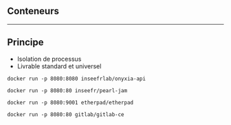 ## Conteneurs

<!-- .slide: class="slide" -->

---

## Principe

<!-- .slide: class="slide" -->

- Isolation de processus
- Livrable standard et universel

```
docker run -p 8080:8080 inseefrlab/onyxia-api
```

```
docker run -p 8080:80 inseefr/pearl-jam
```

```
docker run -p 8080:9001 etherpad/etherpad
```

```
docker run -p 8080:80 gitlab/gitlab-ce
```

<!-- .element: class="fragment" -->
